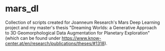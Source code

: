 # mars_dl
Collection of scripts created for Joanneum Research's Mars Deep Learning project and my master's thesis "Dreaming Worlds: a Generative Approach to 3D Geomorphological Data Augmentation for Planetary Exploration" (which can be found under https://www.know-center.at/en/research/publications/theses/#1318). 
